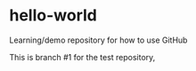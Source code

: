 # hello-world
Learning/demo repository for how to use GitHub

This is branch #1 for the test repository,
